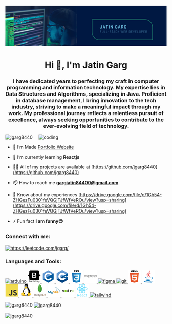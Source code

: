 ![logo](https://github.com/jgarg8440/jgarg8440/blob/main/Blue%20And%20Green%20Professional%20Technology%20LinkedIn%20Banner.png)
<h1 align="center">Hi 👋, I'm Jatin Garg</h1>
<h3 align="center">I have dedicated years to perfecting my craft in computer programming and information technology. My expertise lies in Data Structures and Algorithms, specializing in Java. Proficient in database management, I bring innovation to the tech industry, striving to make a meaningful impact through my work. My professional journey reflects a relentless pursuit of excellence, always seeking opportunities to contribute to the ever-evolving field of technology.</h3>

<img align="right" alt="coding" width="400" src="https://user-images.githubusercontent.com/55389276/140866485-8fb1c876-9a8f-4d6a-98dc-08c4981eaf70.gif">
<p align="left"> <img src="https://komarev.com/ghpvc/?username=jgarg8440&label=Profile%20views&color=0e75b6&style=flat" alt="jgarg8440" /> </p>

- 🔭 I’m Made [Portfolio Website](https://portfolio-boq6.onrender.com)

- 🌱 I’m currently learning **Reactjs**

- 👨‍💻 All of my projects are available at [https://github.com/jgarg8440](https://github.com/jgarg8440)

- 📫 How to reach me **gargjatin84400@gmail.com**

- 📄 Know about my experiences [https://drive.google.com/file/d/1Gh54-ZHGezFu0301feVQGjTJfWfVeROu/view?usp=sharing](https://drive.google.com/file/d/1Gh54-ZHGezFu0301feVQGjTJfWfVeROu/view?usp=sharing)

- ⚡ Fun fact **I am funny😊**

<h3 align="left">Connect with me:</h3>
<p align="left">
<a href="https://www.leetcode.com/https://leetcode.com/jgarg/" target="blank"><img align="center" src="https://raw.githubusercontent.com/rahuldkjain/github-profile-readme-generator/master/src/images/icons/Social/leet-code.svg" alt="https://leetcode.com/jgarg/" height="30" width="40" /></a>
</p>

<h3 align="left">Languages and Tools:</h3>
<p align="left"> <a href="https://www.arduino.cc/" target="_blank" rel="noreferrer"> <img src="https://cdn.worldvectorlogo.com/logos/arduino-1.svg" alt="arduino" width="40" height="40"/> </a> <a href="https://getbootstrap.com" target="_blank" rel="noreferrer"> <img src="https://raw.githubusercontent.com/devicons/devicon/master/icons/bootstrap/bootstrap-plain-wordmark.svg" alt="bootstrap" width="40" height="40"/> </a> <a href="https://www.cprogramming.com/" target="_blank" rel="noreferrer"> <img src="https://raw.githubusercontent.com/devicons/devicon/master/icons/c/c-original.svg" alt="c" width="40" height="40"/> </a> <a href="https://www.w3schools.com/cpp/" target="_blank" rel="noreferrer"> <img src="https://raw.githubusercontent.com/devicons/devicon/master/icons/cplusplus/cplusplus-original.svg" alt="cplusplus" width="40" height="40"/> </a> <a href="https://www.w3schools.com/css/" target="_blank" rel="noreferrer"> <img src="https://raw.githubusercontent.com/devicons/devicon/master/icons/css3/css3-original-wordmark.svg" alt="css3" width="40" height="40"/> </a> <a href="https://expressjs.com" target="_blank" rel="noreferrer"> <img src="https://raw.githubusercontent.com/devicons/devicon/master/icons/express/express-original-wordmark.svg" alt="express" width="40" height="40"/> </a> <a href="https://www.figma.com/" target="_blank" rel="noreferrer"> <img src="https://www.vectorlogo.zone/logos/figma/figma-icon.svg" alt="figma" width="40" height="40"/> </a> <a href="https://git-scm.com/" target="_blank" rel="noreferrer"> <img src="https://www.vectorlogo.zone/logos/git-scm/git-scm-icon.svg" alt="git" width="40" height="40"/> </a> <a href="https://www.w3.org/html/" target="_blank" rel="noreferrer"> <img src="https://raw.githubusercontent.com/devicons/devicon/master/icons/html5/html5-original-wordmark.svg" alt="html5" width="40" height="40"/> </a> <a href="https://www.java.com" target="_blank" rel="noreferrer"> <img src="https://raw.githubusercontent.com/devicons/devicon/master/icons/java/java-original.svg" alt="java" width="40" height="40"/> </a> <a href="https://developer.mozilla.org/en-US/docs/Web/JavaScript" target="_blank" rel="noreferrer"> <img src="https://raw.githubusercontent.com/devicons/devicon/master/icons/javascript/javascript-original.svg" alt="javascript" width="40" height="40"/> </a> <a href="https://www.linux.org/" target="_blank" rel="noreferrer"> <img src="https://raw.githubusercontent.com/devicons/devicon/master/icons/linux/linux-original.svg" alt="linux" width="40" height="40"/> </a> <a href="https://www.mongodb.com/" target="_blank" rel="noreferrer"> <img src="https://raw.githubusercontent.com/devicons/devicon/master/icons/mongodb/mongodb-original-wordmark.svg" alt="mongodb" width="40" height="40"/> </a> <a href="https://www.mysql.com/" target="_blank" rel="noreferrer"> <img src="https://raw.githubusercontent.com/devicons/devicon/master/icons/mysql/mysql-original-wordmark.svg" alt="mysql" width="40" height="40"/> </a> <a href="https://nodejs.org" target="_blank" rel="noreferrer"> <img src="https://raw.githubusercontent.com/devicons/devicon/master/icons/nodejs/nodejs-original-wordmark.svg" alt="nodejs" width="40" height="40"/> </a> <a href="https://reactjs.org/" target="_blank" rel="noreferrer"> <img src="https://raw.githubusercontent.com/devicons/devicon/master/icons/react/react-original-wordmark.svg" alt="react" width="40" height="40"/> </a> <a href="https://tailwindcss.com/" target="_blank" rel="noreferrer"> <img src="https://www.vectorlogo.zone/logos/tailwindcss/tailwindcss-icon.svg" alt="tailwind" width="40" height="40"/> </a> </p>

<p><img align="left" src="https://github-readme-stats.vercel.app/api/top-langs?username=jgarg8440&show_icons=true&locale=en&layout=compact" alt="jgarg8440" /></p>

<p>&nbsp;<img align="center" src="https://github-readme-stats.vercel.app/api?username=jgarg8440&show_icons=true&locale=en" alt="jgarg8440" /></p>

<p><img align="center" src="https://github-readme-streak-stats.herokuapp.com/?user=jgarg8440&" alt="jgarg8440" /></p>
